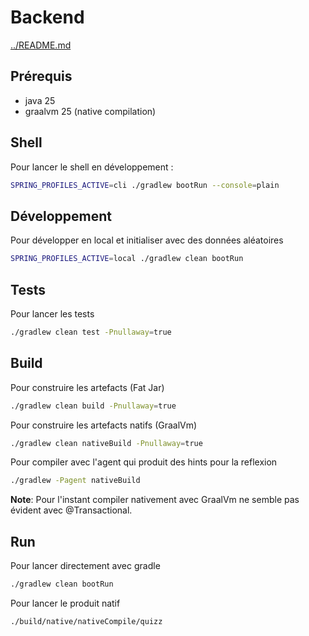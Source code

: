 # Backend

[../README.md](../README.md)

## Prérequis

- java 25
- graalvm 25 (native compilation)

## Shell

Pour lancer le shell en développement :

```bash
SPRING_PROFILES_ACTIVE=cli ./gradlew bootRun --console=plain
```

## Développement

Pour développer en local et initialiser avec des données aléatoires

```bash
SPRING_PROFILES_ACTIVE=local ./gradlew clean bootRun
```

## Tests

Pour lancer les tests

```bash
./gradlew clean test -Pnullaway=true
```

## Build

Pour construire les artefacts (Fat Jar)

```bash
./gradlew clean build -Pnullaway=true
```

Pour construire les artefacts natifs (GraalVm)

```bash
./gradlew clean nativeBuild -Pnullaway=true
```

Pour compiler avec l'agent qui produit des hints pour la reflexion
```bash
./gradlew -Pagent nativeBuild
```

**Note**: Pour l'instant compiler nativement avec GraalVm ne semble pas évident avec @Transactional.

## Run

Pour lancer directement avec gradle
```bash
./gradlew clean bootRun
```

Pour lancer le produit natif
```bash
./build/native/nativeCompile/quizz
```

